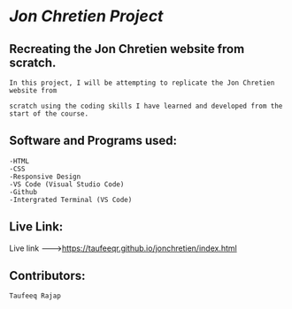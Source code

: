 # *Jon Chretien Project*

## Recreating the Jon Chretien website from scratch.


```
In this project, I will be attempting to replicate the Jon Chretien website from 

scratch using the coding skills I have learned and developed from the start of the course.
```

## Software and Programs used:

```
-HTML
-CSS
-Responsive Design
-VS Code (Visual Studio Code)
-Github
-Intergrated Terminal (VS Code)
```

## Live Link:

Live link --->https://taufeeqr.github.io/jonchretien/index.html

## Contributors:

```
Taufeeq Rajap
```